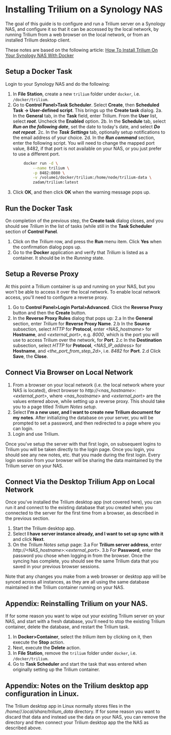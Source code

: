 # Installing Trilium on a Synology NAS
The goal of this guide is to configure and run a Trilium server on a Synology NAS, and configure it so that it can be accessed by the local network, by running Trilium from a web browser on the local network, or from an installed Trilium desktop client.

These notes are based on the following article:  [How To Install Trilium On Your Synology NAS With Docker ](https://neellik.com/how-to-install-trilium-on-your-synology-nas-with-docker/)

## Setup a Docker Task
Login to your Synology NAS and do the following:
1. In **File Station**, create a new `trilium` folder under `docker`, i.e. `/docker/trilium`.
2. Go to **Control Panel>Task Scheduler**. Select **Create**, then **Scheduled Task -> User-defined script**. This brings up the **Create task** dialog.
2a. In the **General** tab, in the **Task** field, enter _Trilium_. From the **User** list, select ***root***. Uncheck the **Enabled** option.
2b. In the **Schedule** tab, select ***Run on the following date***, set the date to today's date, and select ***Do not repeat***.
2c. In the ***Task Settings*** tab, optionally setup notifications to the email address of your choice.
2d. In the ***Run command*** section, enter the following script. You will need to change the mapped port value, 8482, if that port is not available on your NAS, or you just prefer to use a different port.
```sh
        docker run -d \
            --name trilium \
            -p 8482:8080 \
            -v /volume1/docker/trilium:/home/node/trilium-data \
            zadam/trilium:latest
```

3. Click **OK**, and then click **OK** when the warning message pops up.

## Run the Docker Task
On completion of the previous step, the **Create task** dialog closes, and you should see _Trilium_ in the list of tasks (while still in the **Task Scheduler** section of **Control Panel**.
1. Click on the _Trilium_ row, and press the **Run** menu item. Click **Yes** when the confirmation dialog pops up.
2. Go to the **Docker** application and verify that _Trilium_ is listed as a container. It should be in the _Running_ state.
## Setup a Reverse Proxy
At this point a Trilium container is up and running on your NAS, but you won't be able to access it over the local network. To enable local network access, you'll need to configure a reverse proxy.
1. Go to **Control Panel>Login Portal>Advanced**. Click the **Reverse Proxy** button and then the **Create** button. 
2. In the **Reverse Proxy Rules** dialog that pops up:
2.a In the **General** section, enter _Trilium_ for **Reverse Proxy Name**.
2.b In the **Source** subsection, select _HTTP_ for **Protocol**, enter _<NAS_hostname>_ for **Hostname**, and _<external_port>_, e.g. _8000_, which is the port you will use to access Trilium over the network, for **Port**.
2.c In the **Destination** subsection, select _HTTP_ for **Protocol**, _<NAS_IP_address>_ for **Hostname**, and _<the_port_from_step_2d>_, i.e. _8482_ for **Port**.
2.d Click **Save**, the **Close**.
## Connect Via Browser on Local Network
1. From a browser on your local network (i.e. the local network where your NAS is located), direct browser to _http://<nas_hostname>:<external_port>_, where _<nas_hostname>_ and _<external_port>_ are the values entered above, while setting up a reverse proxy. This should take you to a page titled _Trilium Notes setup_.
2. Select **I'm a new user, and I want to create new Trilium document for my notes**. After initializing the database on your server, you will be prompted to set a password, and then redirected to a page where you can login.
3. Login and use Trilium.

Once you've setup the server with that first login, on subsequent logins to Trilium you will be taken directly to the login page. Once you login, you should see any new notes, etc. that you made during the first login. Every login session from your browser will be sharing the data maintained by the Trilium server on your NAS.
## Connect Via the Desktop Trilium App on Local Network
Once you've installed the Trilium desktop app (not covered here), you can run it and connect to the existing database that you created when you connected to the server for the first time from a browser, as described in the previous section.
1. Start the Trilium desktop app.
2. Select **I have server instance already, and I want to set up sync with it** and click **Next**.
3. On the _Trilium Notes setup_ page:
3.a For **Trilium server address**, enter _http://<NAS_hostname>:<external_port>_.
3.b For **Password**, enter the password you chose when logging in from the browser.
Once the syncing has complete, you should see the same Trilium data that you saved in your previous browser sessions.

Note that any changes you make from a web browser or desktop app will be synced across all instances, as they are all using the same database maintained in the Trilium container running on your NAS.

## Appendix: Reinstalling Trilium on your NAS.
If for some reason you want to wipe out your existing Trilium server on your NAS, and start with a fresh database, you'll need to stop the existing Trilium container, delete the database, and restart the Trilium task.
1. In **Docker>Container**, select the _trilium_ item by clicking on it, then execute the **Stop** action.
2. Next, execute the **Delete** action.
3. In **File Station**, remove the `trilium` folder under `docker`, i.e. `/docker/trilium`.
4. Go to **Task Scheduler** and start the task that was entered when originally setting up the Trilium container.
## Appendix: Notes on the Trilium desktop app configuration in Linux.
The Trilium desktop app in Linux normally stores files in the _/home/<user>/.local/share/trilium_data_ directory. If for some reason you want to discard that data and instead use the data on your NAS, you can remove the directory and then connect your Trilium desktop app the the NAS as described above.

